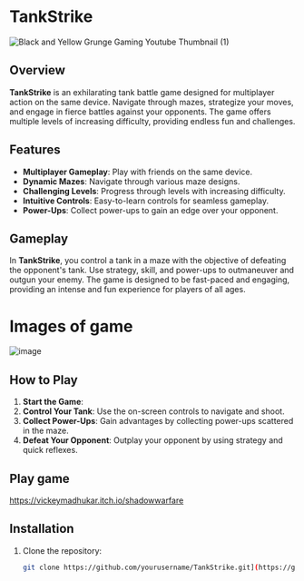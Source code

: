 # TankStrike

![Black and Yellow Grunge Gaming Youtube Thumbnail (1)](https://github.com/vickeymadhukar/tankfight/assets/75882224/4918efa0-5e44-4806-9f31-af7bf8f87c78)


## Overview

**TankStrike** is an exhilarating tank battle game designed for multiplayer action on the same device. Navigate through mazes, strategize your moves, and engage in fierce battles against your opponents. The game offers multiple levels of increasing difficulty, providing endless fun and challenges.

## Features

- **Multiplayer Gameplay**: Play with friends on the same device.
- **Dynamic Mazes**: Navigate through various maze designs.
- **Challenging Levels**: Progress through levels with increasing difficulty.
- **Intuitive Controls**: Easy-to-learn controls for seamless gameplay.
- **Power-Ups**: Collect power-ups to gain an edge over your opponent.

## Gameplay

In **TankStrike**, you control a tank in a maze with the objective of defeating the opponent's tank. Use strategy, skill, and power-ups to outmaneuver and outgun your enemy. The game is designed to be fast-paced and engaging, providing an intense and fun experience for players of all ages.

# Images of game 
![image](https://github.com/vickeymadhukar/tankfight/assets/75882224/fd5e50ec-6b0f-40b0-af3b-88722cf660b2)

## How to Play

1. **Start the Game**:  
2. **Control Your Tank**: Use the on-screen controls to navigate and shoot.
3. **Collect Power-Ups**: Gain advantages by collecting power-ups scattered in the maze.
4. **Defeat Your Opponent**: Outplay your opponent by using strategy and quick reflexes.

## Play game
https://vickeymadhukar.itch.io/shadowwarfare

## Installation

1. Clone the repository:
   ```bash
   git clone https://github.com/yourusername/TankStrike.git](https://github.com/vickeymadhukar/tankfight

